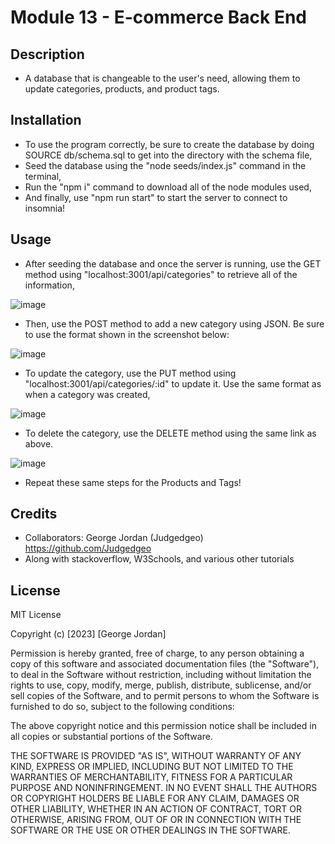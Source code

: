 # Module 13 - E-commerce Back End

## Description

- A database that is changeable to the user's need, allowing them to update categories, products, and product tags.

## Installation

- To use the program correctly, be sure to create the database by doing SOURCE db/schema.sql to get into the directory with the schema file,
- Seed the database using the "node seeds/index.js" command in the terminal,
- Run the "npm i" command to download all of the node modules used,
- And finally, use "npm run start" to start the server to connect to insomnia!

## Usage

- After seeding the database and once the server is running, use the GET method using "localhost:3001/api/categories" to retrieve all of the information,

![image](https://user-images.githubusercontent.com/117489964/228609041-4e0de57f-2140-47dd-910e-b4fed503ae9c.png)

- Then, use the POST method to add a new category using JSON. Be sure to use the format shown in the screenshot below: 

![image](https://user-images.githubusercontent.com/117489964/228609876-958712a0-542f-4efb-b3d3-c490e5fe942b.png)

- To update the category, use the PUT method using "localhost:3001/api/categories/:id" to update it. Use the same format as when a category was created,

![image](https://user-images.githubusercontent.com/117489964/228610615-117ade32-4141-4ec6-a79d-53fc8d478954.png)

- To delete the category, use the DELETE method using the same link as above. 

![image](https://user-images.githubusercontent.com/117489964/228610736-7d57fe9e-937f-45e3-99e2-2d5ef65cf6f9.png)

- Repeat these same steps for the Products and Tags!

## Credits

- Collaborators: George Jordan (Judgedgeo) https://github.com/Judgedgeo
- Along with stackoverflow, W3Schools, and various other tutorials

## License

MIT License

Copyright (c) [2023] [George Jordan]

Permission is hereby granted, free of charge, to any person obtaining a copy
of this software and associated documentation files (the "Software"), to deal
in the Software without restriction, including without limitation the rights
to use, copy, modify, merge, publish, distribute, sublicense, and/or sell
copies of the Software, and to permit persons to whom the Software is
furnished to do so, subject to the following conditions:

The above copyright notice and this permission notice shall be included in all
copies or substantial portions of the Software.

THE SOFTWARE IS PROVIDED "AS IS", WITHOUT WARRANTY OF ANY KIND, EXPRESS OR
IMPLIED, INCLUDING BUT NOT LIMITED TO THE WARRANTIES OF MERCHANTABILITY,
FITNESS FOR A PARTICULAR PURPOSE AND NONINFRINGEMENT. IN NO EVENT SHALL THE
AUTHORS OR COPYRIGHT HOLDERS BE LIABLE FOR ANY CLAIM, DAMAGES OR OTHER
LIABILITY, WHETHER IN AN ACTION OF CONTRACT, TORT OR OTHERWISE, ARISING FROM,
OUT OF OR IN CONNECTION WITH THE SOFTWARE OR THE USE OR OTHER DEALINGS IN THE
SOFTWARE.
